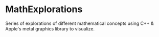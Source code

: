 # MathExplorations
Series of explorations of different mathematical concepts using C++ &amp; Apple's metal graphics library to visualize.
